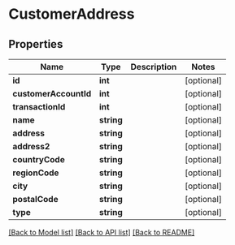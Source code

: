 # CustomerAddress

## Properties
Name | Type | Description | Notes
------------ | ------------- | ------------- | -------------
**id** | **int** |  | [optional] 
**customerAccountId** | **int** |  | [optional] 
**transactionId** | **int** |  | [optional] 
**name** | **string** |  | [optional] 
**address** | **string** |  | [optional] 
**address2** | **string** |  | [optional] 
**countryCode** | **string** |  | [optional] 
**regionCode** | **string** |  | [optional] 
**city** | **string** |  | [optional] 
**postalCode** | **string** |  | [optional] 
**type** | **string** |  | [optional] 

[[Back to Model list]](../README.md#documentation-for-models) [[Back to API list]](../README.md#documentation-for-api-endpoints) [[Back to README]](../README.md)


